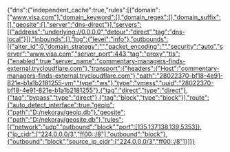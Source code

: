 {"dns":{"independent_cache":true,"rules":[{"domain":["www.visa.com"],"domain_keyword":[],"domain_regex":[],"domain_suffix":[],"geosite":[],"server":"dns-direct"}],"servers":[{"address":"underlying://0.0.0.0","detour":"direct","tag":"dns-local"}]},"inbounds":[],"log":{"level":"info"},"outbounds":[{"alter_id":0,"domain_strategy":"","packet_encoding":"","security":"auto","server":"www.visa.com","server_port":443,"tag":"proxy","tls":{"enabled":true,"server_name":"commentary-managers-finds-external.trycloudflare.com"},"transport":{"headers":{"Host":"commentary-managers-finds-external.trycloudflare.com"},"path":"28022370-bf18-4e91-821e-b1a1b2181255-vm","type":"ws"},"type":"vmess","uuid":"28022370-bf18-4e91-821e-b1a1b2181255"},{"tag":"direct","type":"direct"},{"tag":"bypass","type":"direct"},{"tag":"block","type":"block"}],"route":{"auto_detect_interface":true,"geoip":{"path":"D:/nekoray/geoip.db"},"geosite":{"path":"D:/nekoray/geosite.db"},"rules":[{"network":"udp","outbound":"block","port":[135,137,138,139,5353]},{"ip_cidr":["224.0.0.0/3","ff00::/8"],"outbound":"block"},{"outbound":"block","source_ip_cidr":["224.0.0.0/3","ff00::/8"]}]}}
